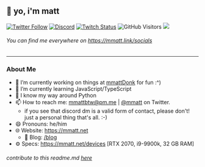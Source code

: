## 👋 yo, i'm matt

[![Twitter Follow](https://img.shields.io/twitter/follow/mmatt?color=%231A90D9&label=twitter&logo=Twitter&logoColor=White&style=flat-square)](https://twitter.com/mmatt)
[![Discord](https://img.shields.io/discord/883929594179256350.svg?label=&logo=discord&logoColor=ffffff&color=7389D8&labelColor=6A7EC2&style=flat-square)](https://discord.gg/VUAjRrkZVJ)
[![Twitch Status](https://img.shields.io/twitch/status/mmattbtw?style=flat-square)](https://twitch.tv/mmattbtw)
![GitHub Visitors](https://visitor-badge.glitch.me/badge?page_id=mmattbtw.mmattbtw?style=flat-square&style=flat-square)
[![](https://omg.8bitsqu.id/?user=mm&style=flat-square)](https://mm.omg.lol)

###### You can find me everywhere on https://mmatt.link/socials
-----------------------------------------------------------------------

### About Me
- 🔭 I’m currently working on things at [mmattDonk](https://mmattDonk.com) for fun :^)
- 🌱 I’m currently learning JavaScript/TypeScript
- 🐍 I know my way around Python
- 📫 How to reach me: [mmattbtw@pm.me](mailto:mmattbtw@pm.me) | [@mmatt](https://twitter.com/messages/476840933-476840933?recipient_id=476840933&text=Hello!) on Twitter.
  - if you see that discord dm is a valid form of contact, please don't! just a personal thing that's all. :-)
- 😄 Pronouns: he/him
- 🌐 Website: https://mmatt.net 
  - 📔 Blog: [/blog](https://mmatt.net/blog)
- ⚙  Specs: https://mmatt.net/devices [RTX 2070, i9-9900k, 32 GB RAM]


###### *contribute to this readme.md [here](https://github.com/mmattbtw/mmattbtw)*

